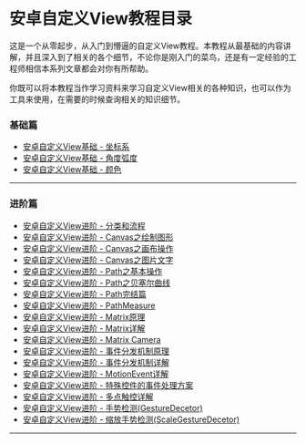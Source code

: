 </span>
    </div>
    <h1 class="post-title">安卓自定义View教程目录</h1>
  </header>

  <section class="post">
    <p>这是一个从零起步，从入门到懵逼的自定义View教程。本教程从最基础的内容讲解，并且深入到了相关的各个细节，不论你是刚入门的菜鸟，还是有一定经验的工程师相信本系列文章都会对你有所帮助。</p>

<p>你既可以将本教程当作学习资料来学习自定义View相关的各种知识，也可以作为工具来使用，在需要的时候查询相关的知识细节。</p>

<h3 id="基础篇">基础篇</h3>

<ul>
  <li><a href="/android/CoordinateSystem">安卓自定义View基础 - 坐标系</a></li>
  <li><a href="/customview/AngleAndRadian">安卓自定义View基础 - 角度弧度</a></li>
  <li><a href="/customview/Color">安卓自定义View基础 - 颜色</a></li>
</ul>

<hr />

<h3 id="进阶篇">进阶篇</h3>

<ul>
  <li><a href="/customview/CustomViewProcess">安卓自定义View进阶 - 分类和流程</a></li>
  <li><a href="/customview/Canvas_BasicGraphics">安卓自定义View进阶 - Canvas之绘制图形</a></li>
  <li><a href="/customview/Canvas_Convert">安卓自定义View进阶 - Canvas之画布操作</a></li>
  <li><a href="/customview/Canvas_PictureText">安卓自定义View进阶 - Canvas之图片文字</a></li>
  <li><a href="/customview/Path_Basic">安卓自定义View进阶 - Path之基本操作</a></li>
  <li><a href="/customview/Path_Bezier">安卓自定义View进阶 - Path之贝塞尔曲线</a></li>
  <li><a href="/customview/Path_Over">安卓自定义View进阶 - Path完结篇</a></li>
  <li><a href="/customview/Path_PathMeasure">安卓自定义View进阶 - PathMeasure</a></li>
  <li><a href="/customview/Matrix_Basic">安卓自定义View进阶 - Matrix原理</a></li>
  <li><a href="/customview/Matrix_Method">安卓自定义View进阶 - Matrix详解</a></li>
  <li><a href="/customview/matrix-3d-camera">安卓自定义View进阶 - Matrix Camera</a></li>
  <li><a href="/customview/dispatch-touchevent-theory">安卓自定义View进阶 - 事件分发机制原理</a></li>
  <li><a href="/customview/dispatch-touchevent-source">安卓自定义View进阶 - 事件分发机制详解</a></li>
  <li><a href="/customview/motionevent">安卓自定义View进阶 - MotionEvent详解</a></li>
  <li><a href="/customview/touch-matrix-region">安卓自定义View进阶 - 特殊控件的事件处理方案</a></li>
  <li><a href="/customview/multi-touch">安卓自定义View进阶 - 多点触控详解</a></li>
  <li><a href="/customview/gestruedector">安卓自定义View进阶 - 手势检测(GestureDecetor)</a></li>
  <li><a href="/customview/scalegesturedetector">安卓自定义View进阶 - 缩放手势检测(ScaleGestureDecetor)</a></li>
</ul>

<hr />



  
  
